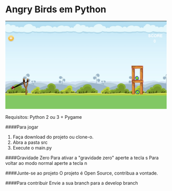 Angry Birds em Python
========
![Alt text](/resources/images/angry-birds-image.png?raw=true "angry-birds")

Requisitos: Python 2 ou 3 + Pygame

####Para jogar
1. Faça download do projeto ou clone-o.
3. Abra a pasta src
4. Execute o main.py

####Gravidade Zero
Para ativar a "gravidade zero" aperte a tecla s
Para voltar ao modo normal aperte a tecla n

####Junte-se ao projeto
O projeto é Open Source, contribua a vontade.

####Para contribuir
Envie a sua branch para a develop branch

